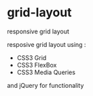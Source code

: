 # grid-layout
responsive grid layout

resposive grid layout using :
- CSS3 Grid
- CSS3 FlexBox
- CSS3 Media Queries

and jQuery for functionality
